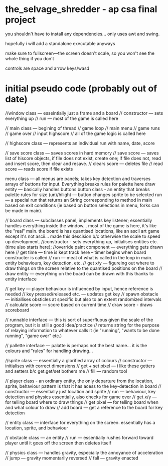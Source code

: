 # the_selvage_shredder - ap csa final project

you shouldn't have to install any dependencies... only uses awt and swing.

hopefully i will add a standalone executable anyways

make sure to fullscreen—the screen doesn't scale, so you won't see the whole thing if you don't

controls are space and arrow keys/wasd







# initial pseudo code (probably out of date)
//window class — esseintially just a frame and a board
// constructor — sets everything up
// run — most of the game is called here



// main class — begining of thread
// game loop 
// main menu
// game runs
// game over
// input highscore
// all of the game logic is called here



// highscore class — represents an individual run with name, date, score



// save score class — saves scores in hard memory
// save score — saves list of hiscore objects, if file does not exist, create one; if file does not, read and insert score, then clear and resave. 
// clears score — deletes file
// read score — reads score if file exists



menu class — all menus are panels; takes key detection and traverses arrays of buttons for input. Everything breaks rules for palette here
draw entity — basically handles buttons
button class - an entity that breaks palette rules for size
(un)/hilight — button changes sprite to be selected
run — a special run that returns an String corresponding to method in main based on exit conditions (ie based on button selections in menu, forks can be made in main). 



// board class — subclasses panel, implements key listener; essentially handles everything inside the window... most of the game is here, it's like the "real" main. the board is has quantised locations, like an ascii art game except it's not ascii... made this descision b/c otherwise the scale to speed up development. 
//constructor - sets everything up, initialises entities etc. (time also starts here);
//override paint component — everything gets drawn here
// get time — time is kept track here – timer begins when board constructer is called
// run — meat of what is called in the loop in main. entity behaviours, key detection, etc.
// get x/y — figureing out where to draw things on the screen relative to the quantised positions on the board
// draw entity — everything on the board can be drawn with this thanks to entity interface

// get key — player behaviour is influenced by input, hence reference is needed
// key pressed/released etc. — updates get key
// spawn obstacle — initiallises obsticles at specific but also to an extent randomized intervals
// calculate score — score based on current time
// draw score - draws scoreboard


// runnable interface — this is sort of superfluous given the scale of the program, but it is still a good idea/practice
// returns string for the purpose of relaying information to whatever calls it (ie "running", "wants to be done running", "game over" etc.)



// pallette interface — palatte is perhaps not the best name... it is the colours and "rules" for handling drawing...



//sprite class — essentially a glorified array of colours
// constructor — initialises with correct dimensions
// get + set pixel — i like these getters and setters b/c get.get/set bothers me
// fill — random tool



// player class - an ordinary entity, the only departure from the location, sprite, behaviour pattern is that it has acess to the key-detection in board
// constructor — essentially just location and sprite
// run — behaviour, key detection and physics essentially, also checks for game over
// get x/y — for telling board where to draw things
// get pixel — for telling board when and what colour to draw
// add board — get a reference to the board for key detection



// entity class — interface for everything on the screen. essentially has a location, sprite, and behaviour



// obstacle class — an entity
// run — essentially rushes forward toward player until it goes off the screen then deletes itself



// physics class — handles gravity, especially the annoyance of acceleration
// jump — gravity momentarily reversed
// fall — gravity enacted